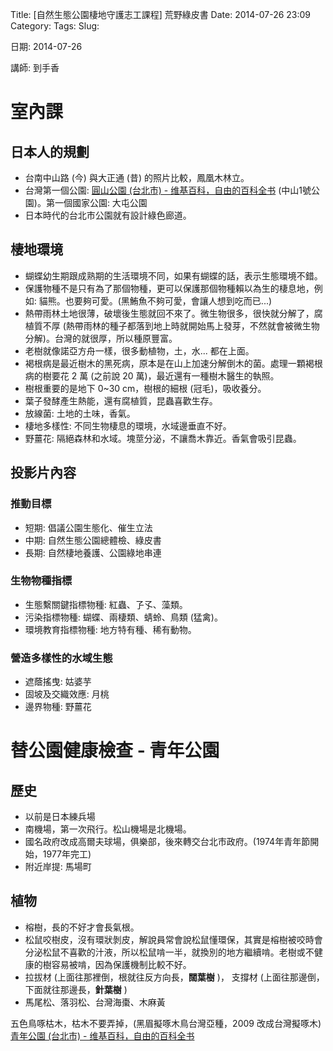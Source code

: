 Title: [自然生態公園棲地守護志工課程] 荒野綠皮書
Date: 2014-07-26 23:09
Category: 
Tags: 
Slug: 


日期: 2014-07-26

講師: 到手香

# 室內課

## 日本人的規劃

* 台南中山路 (今) 與大正通 (昔) 的照片比較，鳳凰木林立。
* 台灣第一個公園: [圓山公園 (台北市) - 维基百科，自由的百科全书](http://zh.wikipedia.org/wiki/圓山公園_(台北市)) (中山1號公園)。第一個國家公園: 大屯公園
* 日本時代的台北市公園就有設計綠色廊道。

## 棲地環境

* 蝴蝶幼生期跟成熟期的生活環境不同，如果有蝴蝶的話，表示生態環境不錯。
* 保護物種不是只有為了那個物種，更可以保護那個物種賴以為生的棲息地，例如: 貓熊。也要夠可愛。(黑鮪魚不夠可愛，會讓人想到吃而已...)
* 熱帶雨林土地很薄，破壞後生態就回不來了。微生物很多，很快就分解了，腐植質不厚 (熱帶雨林的種子都落到地上時就開始馬上發芽，不然就會被微生物分解)。台灣的就很厚，所以種原豐富。
* 老樹就像諾亞方舟一樣，很多動植物，土，水... 都在上面。
* 褐根病是最近樹木的黑死病，原本是在山上加速分解倒木的菌。處理一顆褐根病的樹要花 2 萬 (之前說 20 萬)，最近還有一種樹木醫生的執照。
* 樹根重要的是地下 0~30 cm，樹根的細根 (冠毛)，吸收養分。
* 葉子發酵產生熱能，還有腐植質，昆蟲喜歡生存。
* 放線菌: 土地的土味，香氣。
* 棲地多樣性: 不同生物棲息的環境，水域邊垂直不好。
* 野薑花: 隔絕森林和水域。塊莖分泌，不讓喬木靠近。香氣會吸引昆蟲。

## 投影片內容

### 推動目標

* 短期: 倡議公園生態化、催生立法
* 中期: 自然生態公園總體檢、綠皮書
* 長期: 自然棲地養護、公園綠地串連

### 生物物種指標

* 生態繫關鍵指標物種: 紅蟲、孒孓、藻類。
* 污染指標物種: 蝴蝶、兩棲類、蜻蛉、鳥類 (猛禽)。
* 環境教育指標物種: 地方特有種、稀有動物。

### 營造多樣性的水域生態

* 遮蔭搖曳: 姑婆芋
* 固坡及交織效應: 月桃
* 邊界物種: 野薑花


# 替公園健康檢查 - 青年公園

## 歷史

* 以前是日本練兵場
* 南機場，第一次飛行。松山機場是北機場。
* 國名政府改成高爾夫球場，俱樂部，後來轉交台北市政府。(1974年青年節開始，1977年完工)
* 附近岸提: 馬場町

## 植物

* 榕樹，長的不好才會長氣根。
* 松鼠咬樹皮，沒有環狀剝皮，解說員常會說松鼠懂環保，其實是榕樹被咬時會分泌松鼠不喜歡的汁液，所以松鼠啃一半，就換別的地方繼續啃。老樹或不健康的樹容易被啃，因為保護機制比較不好。
* 拉拔材 (上面往那裡倒，根就往反方向長，**闊葉樹** )， 支撐材 (上面往那邊倒，下面就往那邊長，**針葉樹** )
* 馬尾松、落羽松、台灣海棗、木麻黃

五色鳥啄枯木，枯木不要弄掉，(黑眉擬啄木鳥台灣亞種，2009 改成台灣擬啄木)
[青年公園 (台北市) - 维基百科，自由的百科全书](http://zh.wikipedia.org/wiki/青年公園_(台北市))
